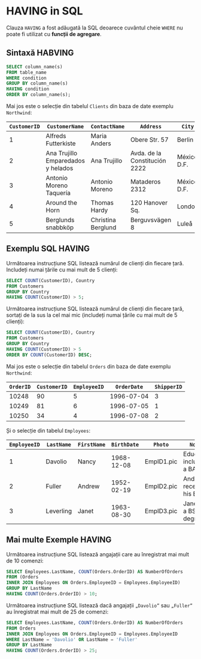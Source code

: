 # HAVING in SQL

Clauza `HAVING` a fost adăugată la SQL deoarece cuvântul cheie `WHERE` nu poate fi utilizat cu **funcții de agregare**.

## Sintaxă HABVING 

```SQL
SELECT column_name(s)
FROM table_name
WHERE condition
GROUP BY column_name(s)
HAVING condition
ORDER BY column_name(s);
```

Mai jos este o selecție din tabelul `Clients` din baza de date exemplu `Northwind`:


| `CustomerID` | `CustomerName`                      | `ContactName`      | `Address`                   | `City`           | `PostalCode` | `Country` |
|------------|----------------------------------|-------------------|---------------------------|----------------|------------|---------|
| 1          | Alfreds Futterkiste              | Maria Anders      | Obere Str. 57             | Berlin         | 12209      | Germany |
| 2          | Ana Trujillo Emparedados y helados| Ana Trujillo     | Avda. de la Constitución 2222 | México D.F.  | 05021      | Mexico  |
| 3          | Antonio Moreno Taquería          | Antonio Moreno    | Mataderos 2312            | México D.F.    | 05023      | Mexico  |
| 4          | Around the Horn                   | Thomas Hardy      | 120 Hanover Sq.           | London         | WA1 1DP    | UK      |
| 5          | Berglunds snabbköp                | Christina Berglund| Berguvsvägen 8            | Luleå          | S-958 22   | Sweden  |


## Exemplu SQL HAVING 
Următoarea instrucțiune SQL listează numărul de clienți din fiecare țară. Includeți numai țările cu mai mult de 5 clienți:

```sql
SELECT COUNT(CustomerID), Country
FROM Customers
GROUP BY Country
HAVING COUNT(CustomerID) > 5;
```

Următoarea instrucțiune SQL listează numărul de clienți din fiecare țară, sortați de la sus la cel mai mic (includeți numai țările cu mai mult de 5 clienți):

```sql
SELECT COUNT(CustomerID), Country
FROM Customers
GROUP BY Country
HAVING COUNT(CustomerID) > 5
ORDER BY COUNT(CustomerID) DESC;
```

Mai jos este o selecție din tabelul `Orders` din baza de date exemplu `Northwind`:

| `OrderID` | `CustomerID` | `EmployeeID` | `OrderDate`  | `ShipperID` |
|---------|------------|------------|------------|-----------|
| 10248   | 90         | 5          | 1996-07-04 | 3         |
| 10249   | 81         | 6          | 1996-07-05 | 1         |
| 10250   | 34         | 4          | 1996-07-08 | 2         |

Și o selecție din tabelul `Employees`:

| `EmployeeID` | `LastName`  | `FirstName` | `BirthDate`  | `Photo`      | `Notes`                            |
|------------|-----------|-----------|------------|------------|----------------------------------|
| 1          | Davolio   | Nancy     | 1968-12-08 | EmpID1.pic | Education includes a BA....      |
| 2          | Fuller    | Andrew    | 1952-02-19 | EmpID2.pic | Andrew received his BTS....      |
| 3          | Leverling | Janet     | 1963-08-30 | EmpID3.pic | Janet has a BS degree....        |


## Mai multe Exemple HAVING 
Următoarea instrucțiune SQL listează angajații care au înregistrat mai mult de 10 comenzi:

```sql
SELECT Employees.LastName, COUNT(Orders.OrderID) AS NumberOfOrders
FROM (Orders
INNER JOIN Employees ON Orders.EmployeeID = Employees.EmployeeID)
GROUP BY LastName
HAVING COUNT(Orders.OrderID) > 10;
```

Următoarea instrucțiune SQL listează dacă angajații `„Davolio”` sau `„Fuller”` au înregistrat mai mult de 25 de comenzi:

```sql
SELECT Employees.LastName, COUNT(Orders.OrderID) AS NumberOfOrders
FROM Orders
INNER JOIN Employees ON Orders.EmployeeID = Employees.EmployeeID
WHERE LastName = 'Davolio' OR LastName = 'Fuller'
GROUP BY LastName
HAVING COUNT(Orders.OrderID) > 25;
```

